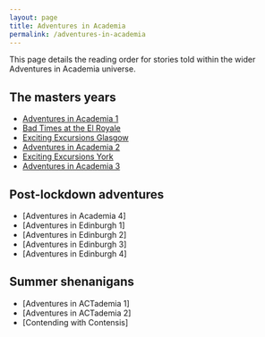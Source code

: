 ```yaml
---
layout: page
title: Adventures in Academia
permalink: /adventures-in-academia
---
```


This page details the reading order for stories told within the wider Adventures in Academia universe.

## The masters years

* [Adventures in Academia 1](https://www.georgejkaye.com/2018/10/09/adventures-in-academia-part-one/)
* [Bad Times at the El Royale](https://www.georgejkaye.com/2018/10/19/bad-times-at-the-el-royale/)
* [Exciting Excursions Glasgow](https://www.georgejkaye.com/2019/03/29/exciting-excursions-glasgow/)
* [Adventures in Academia 2](https://www.georgejkaye.com/2019/02/22/adventures-in-academia-part-two/)
* [Exciting Excursions York](https://www.georgejkaye.com/2019/05/09/exciting-excursions-york/)
* [Adventures in Academia 3](https://www.georgejkaye.com/2019/05/09/adventures-in-academia-part-three/)

## Post-lockdown adventures

* [Adventures in Academia 4]
* [Adventures in Edinburgh 1]
* [Adventures in Edinburgh 2]
* [Adventures in Edinburgh 3]
* [Adventures in Edinburgh 4]

## Summer shenanigans

* [Adventures in ACTademia 1]
* [Adventures in ACTademia 2]
* [Contending with Contensis]
